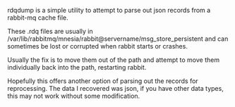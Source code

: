rdqdump is a simple utility to attempt to parse out json records
from a rabbit-mq cache file.

These .rdq files are usually in /var/lib/rabbitmq/mnesia/rabbit@servername/msg_store_persistent
and can sometimes be lost or corrupted when rabbit starts or crashes.

Usually the fix is to move them out of the path and attempt to move them individually
back into the path, restarting rabbit. 

Hopefully this offers another option of parsing out the records for reprocessing. The data
I recovered was json, if you have other data types, this may not work without some modification.
